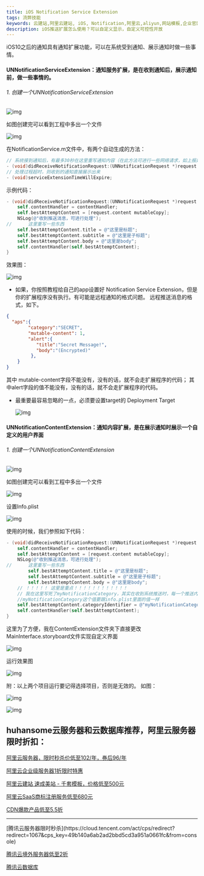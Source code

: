 ```yaml
---
title: iOS Notification Service Extension
tags: 流弊技能
keywords: 云建站,阿里云建站, iOS, Notification,阿里云,aliyun,网站模板,企业官网定制,搭网站
description: iOS推送扩展怎么使用？可以自定义显示，自定义可控性开放
---
```



iOS10之后的通知具有通知扩展功能，可以在系统受到通知、展示通知时做一些事情。

#### UNNotificationServiceExtension：通知服务扩展，是在收到通知后，展示通知前，做一些事情的。

###### 1. 创建一个UNNotificationServiceExtension

![img](https:////upload-images.jianshu.io/upload_images/12673226-42ddf140254c9485.png?imageMogr2/auto-orient/strip|imageView2/2/w/730/format/webp)

如图创建完可以看到工程中多出一个文件

![img](https:////upload-images.jianshu.io/upload_images/12673226-7ca143bc9b4588a2.png?imageMogr2/auto-orient/strip|imageView2/2/w/274/format/webp)

在NotificationService.m文件中，有两个自动生成的方法：



```cpp
// 系统接到通知后，有最多30秒在这里重写通知内容（在此方法可进行一些网络请求，如上报是否收到通知等操作）
- (void)didReceiveNotificationRequest:(UNNotificationRequest *)request withContentHandler:(void (^)(UNNotificationContent *contentToDeliver))contentHandler;
// 处理过程超时，则收到的通知直接展示出来
- (void)serviceExtensionTimeWillExpire;
```

示例代码：



```objectivec
- (void)didReceiveNotificationRequest:(UNNotificationRequest *)request withContentHandler:(void (^)(UNNotificationContent * _Nonnull))contentHandler {
    self.contentHandler = contentHandler;
    self.bestAttemptContent = [request.content mutableCopy];
    NSLog(@"收到推送消息，可进行处理");
//      这里重写一些东西
    self.bestAttemptContent.title = @"这里是标题";    
    self.bestAttemptContent.subtitle = @"这里是子标题";
    self.bestAttemptContent.body = @"这里是body";
    self.contentHandler(self.bestAttemptContent);
}
```

效果图：


![img](https:////upload-images.jianshu.io/upload_images/12673226-5c7df59516cbbd4a.png?imageMogr2/auto-orient/strip|imageView2/2/w/430/format/webp)


- 如果，你按照教程给自己的app设置好 Notification Service Extension，但是你的扩展程序没有执行。有可能是远程通知的格式问题。
   远程推送消息的格式，如下。



```json
{
  "aps":{
        "category":"SECRET",
        "mutable-content": 1,
        "alert":{
           "title":"Secret Message!",
           "body":"(Encrypted)"
         },
    }
}
```

其中 mutable-content字段不能没有，没有的话，就不会走扩展程序的代码；
 其中alert字段的值不能没有，没有的话，就不会走扩展程序的代码。

- 最重要最容易忽略的一点，必须要设置target的 Deployment Target

  ![img](https:////upload-images.jianshu.io/upload_images/12673226-40b52133b26b865e.png?imageMogr2/auto-orient/strip|imageView2/2/w/658/format/webp)

#### UNNotificationContentExtension：通知内容扩展，是在展示通知时展示一个自定义的用户界面

###### 1. 创建一个UNNotificationContentExtension

![img](https:////upload-images.jianshu.io/upload_images/12673226-078e4ced7a08ef4d.png?imageMogr2/auto-orient/strip|imageView2/2/w/730/format/webp)



如图创建完可以看到工程中多出一个文件



![img](https:////upload-images.jianshu.io/upload_images/12673226-f2703402a9b58e5d.png?imageMogr2/auto-orient/strip|imageView2/2/w/270/format/webp)



设置Info.plist



![img](https:////upload-images.jianshu.io/upload_images/12673226-57f7550d2897f1f8.png?imageMogr2/auto-orient/strip|imageView2/2/w/653/format/webp)


使用的时候，我们参照如下代码：



```objectivec
- (void)didReceiveNotificationRequest:(UNNotificationRequest *)request withContentHandler:(void (^)(UNNotificationContent * _Nonnull))contentHandler {
    self.contentHandler = contentHandler;
    self.bestAttemptContent = [request.content mutableCopy];
    NSLog(@"收到推送消息，可进行处理");
//      这里重写一些东西
        self.bestAttemptContent.title = @"这里是标题";
        self.bestAttemptContent.subtitle = @"这里是子标题";
        self.bestAttemptContent.body = @"这里是body";
    // ！！！！！ 这里是重点！！！！！！！！！！！！
    // 我在这里写死了myNotificationCategory，其实在收到系统推送时，每一个推送内容最好带上一个catagory，跟服务器约定好了，这样方便我们根据categoryIdentifier来自定义不同类型的视图，以及action
    //myNotificationCategory这个值要跟info.plist里面的值一样
    self.bestAttemptContent.categoryIdentifier = @"myNotificationCategory";
    self.contentHandler(self.bestAttemptContent);
}
```

这里为了方便，我在ContentExtension文件夹下直接更改MainInterface.storyboard文件实现自定义界面



![img](https:////upload-images.jianshu.io/upload_images/12673226-a243c481205d1bde.png?imageMogr2/auto-orient/strip|imageView2/2/w/840/format/webp)



运行效果图



![img](https:////upload-images.jianshu.io/upload_images/12673226-c9aaea78437a5604.png?imageMogr2/auto-orient/strip|imageView2/2/w/430/format/webp)


附：以上两个项目运行要记得选择项目，否则是无效的。
 如图：



![img](https:////upload-images.jianshu.io/upload_images/12673226-b5bfcf2fcb8859c9.png?imageMogr2/auto-orient/strip|imageView2/2/w/380/format/webp)



![img](https:////upload-images.jianshu.io/upload_images/12673226-38c9904953657bee.png?imageMogr2/auto-orient/strip|imageView2/2/w/433/format/webp)

huhansome云服务器和云数据库推荐，阿里云服务器限时折扣：
---
[阿里云服务器，限时秒杀价低至102/年，券后96/年](https://www.aliyun.com/minisite/goods?source=5176.11533457&userCode=j6bryttg)

[阿里云企业级服务器1折限时特惠](https://promotion.aliyun.com/ntms/act/enterprise-discount.html?source=5176.11533457&userCode=j6bryttg)

[阿里云建站 速成美站 - 千套模板，价格低至500元](https://ac.aliyun.com/application/webdesign/sumei?source=5176.11533457&userCode=j6bryttg)

[阿里云SaaS商标注册服务低至680元](https://tm.aliyun.com/?userCode=j6bryttg&source=5176.11533457&userCode=j6bryttg)

[CDN爆款产品低至5.5折](https://yqh.aliyun.com/live/cdncarnival?userCode=j6bryttg&source=5176.11533457&userCode=j6bryttg)
<hr>
[腾讯云服务器限时秒杀](https://cloud.tencent.com/act/cps/redirect?redirect=1067&cps_key=49b140a6ab2ad2bbd5cd3a951a0661fc&from=console)

[腾讯云境外服务器低至2折](https://cloud.tencent.com/act/cps/redirect?redirect=1001&cps_key=49b140a6ab2ad2bbd5cd3a951a0661fc&from=console)

[腾讯云数据库](https://cloud.tencent.com/act/cps/redirect?redirect=1003&cps_key=49b140a6ab2ad2bbd5cd3a951a0661fc&from=console)